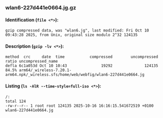 ### wlan6-227d441e0664.jg.gz
#### Identification (`file <*>`):
```
gzip compressed data, was "wlan6.jg", last modified: Fri Oct 10 09:43:28 2025, from Unix, original size modulo 2^32 124135
```
#### Description (`gzip -lv <*>`):
```
method  crc     date  time           compressed        uncompressed  ratio uncompressed_name
defla 6c1a053d Oct 10 10:43               19292              124135  84.5% arm64/_wireless-7.20.1-arm64.npk/_wireless.sfs/home/web/webfig/wlan6-227d441e0664.jg
```
#### Listing (`ls -AlR --time-style=full-iso <*>`):
```
/:
total 124
-rw-r--r-- 1 root root 124135 2025-10-16 16:16:15.541672519 +0100 wlan6-227d441e0664.jg
```

